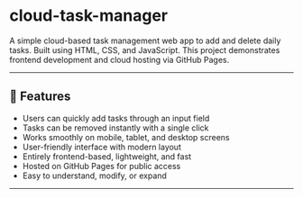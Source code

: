 # cloud-task-manager


A simple cloud-based task management web app to add and delete daily tasks. Built using HTML, CSS, and JavaScript. This project demonstrates frontend development and cloud hosting via GitHub Pages.

---

## 🚀 Features
- Users can quickly add tasks through an input field
- Tasks can be removed instantly with a single click
- Works smoothly on mobile, tablet, and desktop screens
- User-friendly interface with modern layout
- Entirely frontend-based, lightweight, and fast
- Hosted on GitHub Pages for public access
- Easy to understand, modify, or expand





---

